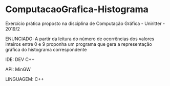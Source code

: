 # ComputacaoGrafica-Histograma
Exercício prática proposto na disciplina de Computação Gráfica - Uniritter - 2019/2

ENUNCIADO:
A partir da leitura do número de ocorrências dos valores inteiros entre 0 e 9 proponha um programa que gera a representação gráfica do histograma correspondente

IDE: DEV C++

API: MinGW

LINGUAGEM: C++
